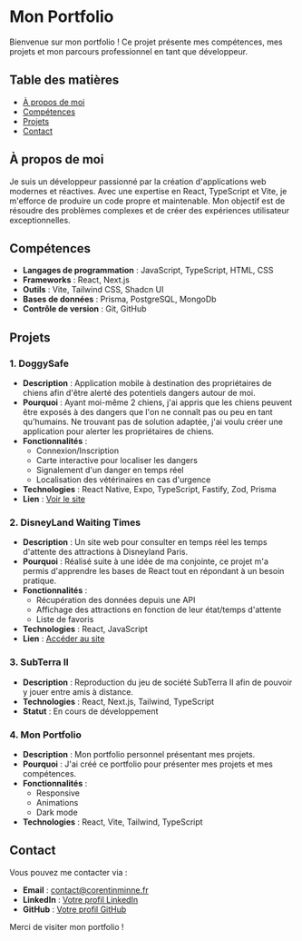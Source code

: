# Mon Portfolio

Bienvenue sur mon portfolio ! Ce projet présente mes compétences, mes projets et mon parcours professionnel en tant que développeur.

## Table des matières

- [À propos de moi](#à-propos-de-moi)
- [Compétences](#compétences)
- [Projets](#projets)
- [Contact](#contact)

## À propos de moi

Je suis un développeur passionné par la création d'applications web modernes et réactives. Avec une expertise en React, TypeScript et Vite, je m'efforce de produire un code propre et maintenable. Mon objectif est de résoudre des problèmes complexes et de créer des expériences utilisateur exceptionnelles.

## Compétences

- **Langages de programmation** : JavaScript, TypeScript, HTML, CSS
- **Frameworks** : React, Next.js
- **Outils** : Vite, Tailwind CSS, Shadcn UI
- **Bases de données** : Prisma, PostgreSQL, MongoDb
- **Contrôle de version** : Git, GitHub

## Projets

### 1. DoggySafe

- **Description** : Application mobile à destination des propriétaires de chiens afin d'être alerté des potentiels dangers autour de moi.
- **Pourquoi** : Ayant moi-même 2 chiens, j'ai appris que les chiens peuvent être exposés à des dangers que l'on ne connaît pas ou peu en tant qu'humains. Ne trouvant pas de solution adaptée, j'ai voulu créer une application pour alerter les propriétaires de chiens.
- **Fonctionnalités** :
  - Connexion/Inscription
  - Carte interactive pour localiser les dangers
  - Signalement d'un danger en temps réel
  - Localisation des vétérinaires en cas d'urgence
- **Technologies** : React Native, Expo, TypeScript, Fastify, Zod, Prisma
- **Lien** : [Voir le site](https://doggysafe.corentinminne.fr)

### 2. DisneyLand Waiting Times

- **Description** : Un site web pour consulter en temps réel les temps d'attente des attractions à Disneyland Paris.
- **Pourquoi** : Réalisé suite à une idée de ma conjointe, ce projet m'a permis d'apprendre les bases de React tout en répondant à un besoin pratique.
- **Fonctionnalités** :
  - Récupération des données depuis une API
  - Affichage des attractions en fonction de leur état/temps d'attente
  - Liste de favoris
- **Technologies** : React, JavaScript
- **Lien** : [Accéder au site](https://disney-times.netlify.app/)

### 3. SubTerra II

- **Description** : Reproduction du jeu de société SubTerra II afin de pouvoir y jouer entre amis à distance.
- **Technologies** : React, Next.js, Tailwind, TypeScript
- **Statut** : En cours de développement

### 4. Mon Portfolio

- **Description** : Mon portfolio personnel présentant mes projets.
- **Pourquoi** : J'ai créé ce portfolio pour présenter mes projets et mes compétences.
- **Fonctionnalités** :
  - Responsive
  - Animations
  - Dark mode
- **Technologies** : React, Vite, Tailwind, TypeScript

## Contact

Vous pouvez me contacter via :

- **Email** : [contact@corentinminne.fr](mailto:contact@corentinminne.fr)
- **LinkedIn** : [Votre profil LinkedIn](https://linkedin.com/in/corentin-minne)
- **GitHub** : [Votre profil GitHub](https://github.com/Trukl)

Merci de visiter mon portfolio !
